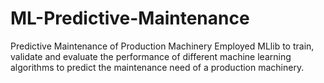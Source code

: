# ML-Predictive-Maintenance
Predictive Maintenance of Production Machinery
Employed MLlib to train, validate and evaluate the performance of different machine learning algorithms to predict the maintenance need of a production machinery.
